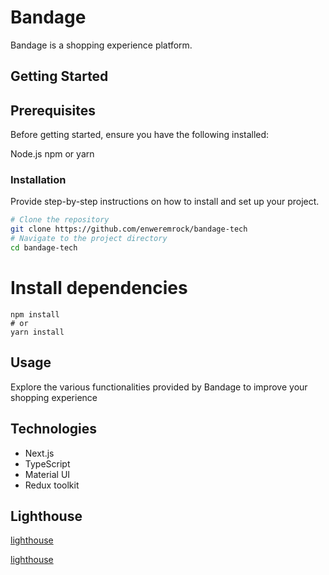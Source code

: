 # Bandage

Bandage is a shopping experience platform.

## Getting Started

## Prerequisites

Before getting started, ensure you have the following installed:

Node.js
npm or yarn

### Installation

Provide step-by-step instructions on how to install and set up your project.

```bash
# Clone the repository
git clone https://github.com/enweremrock/bandage-tech
# Navigate to the project directory
cd bandage-tech
```

# Install dependencies

```
npm install
# or
yarn install
```

## Usage

Explore the various functionalities provided by Bandage to improve your shopping experience

## Technologies

- Next.js
- TypeScript
- Material UI
- Redux toolkit

## Lighthouse

[lighthouse](https://pagespeed.web.dev/analysis/https-bandage-tech-vercel-app/54cptr47vj?form_factor=desktop)

[lighthouse](https://gtmetrix.com/reports/bandage-tech.vercel.app/3Xjsh1Zf/)

